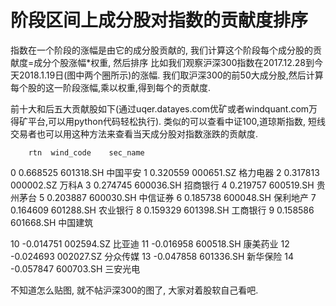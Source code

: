 # 阶段区间上成分股对指数的贡献度排序

指数在一个阶段的涨幅是由它的成分股贡献的, 我们计算这个阶段每个成分股的贡献度=成分个股涨幅*权重, 然后排序
比如我们观察沪深300指数在2017.12.28到今天2018.1.19日(图中两个圈所示)的涨幅. 我们取沪深300的前50大成分股,然后计算每个股的这一阶段涨幅,乘以权重,得到每个的贡献度. 

前十大和后五大贡献股如下(通过uqer.datayes.com优矿或者windquant.com万得矿平台,可以用python代码轻松执行). 类似的可以查看中证100,道琼斯指数, 短线交易者也可以用这种方法来查看当天成分股对指数涨跌的贡献度.

        rtn  wind_code    sec_name
0   0.668525  601318.SH     中国平安
1   0.320559  000651.SZ     格力电器
2   0.317813  000002.SZ      万科A
3   0.274745  600036.SH     招商银行
4   0.219757  600519.SH     贵州茅台
5   0.203887  600030.SH     中信证券
6   0.185738  600048.SH     保利地产
7   0.164609  601288.SH     农业银行
8   0.159329  601398.SH     工商银行
9   0.158586  601668.SH     中国建筑

10 -0.014751  002594.SZ      比亚迪
11 -0.016958  600518.SH     康美药业
12 -0.024693  002027.SZ     分众传媒
13 -0.047858  601336.SH     新华保险
14 -0.057847  600703.SH     三安光电

不知道怎么贴图, 就不帖沪深300的图了, 大家对着股软自己看吧.